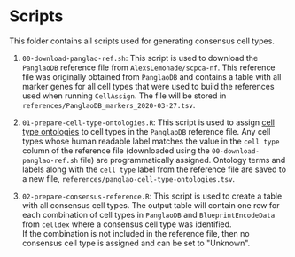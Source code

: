 # Scripts 

This folder contains all scripts used for generating consensus cell types. 

1. `00-download-panglao-ref.sh`: This script is used to download the `PanglaoDB` reference file from `AlexsLemonade/scpca-nf`. 
This reference file was originally obtained from `PanglaoDB` and contains a table with all marker genes for all cell types that were used to build the references used when running `CellAssign`. 
The file will be stored in `references/PanglaoDB_markers_2020-03-27.tsv`. 

2. `01-prepare-cell-type-ontologies.R`: This script is used to assign [cell type ontologies](https://www.ebi.ac.uk/ols4/ontologies/cl) to cell types in the `PanglaoDB` reference file. 
Any cell types whose human readable label matches the value in the `cell type` column of the reference file (downloaded using the `00-download-panglao-ref.sh` file) are programmatically assigned. 
Ontology terms and labels along with the `cell type` label from the reference file are saved to a new file, `references/panglao-cell-type-ontologies.tsv`. 

3. `02-prepare-consensus-reference.R`: This script is used to create a table with all consensus cell types. 
The output table will contain one row for each combination of cell types in `PanglaoDB` and `BlueprintEncodeData` from `celldex` where a consensus cell type was identified.  
If the combination is not included in the reference file, then no consensus cell type is assigned and can be set to "Unknown". 
